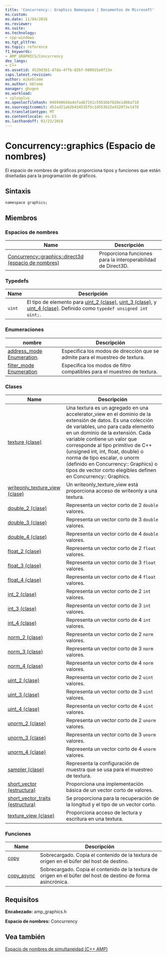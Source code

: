 ```yaml
---
title: 'Concurrency:: Graphics Namespace | Documentos de Microsoft'
ms.custom: 
ms.date: 11/04/2016
ms.reviewer: 
ms.suite: 
ms.technology:
- cpp-windows
ms.tgt_pltfrm: 
ms.topic: reference
f1_keywords:
- AMP_GRAPHICS/Concurrency
dev_langs:
- C++
ms.assetid: 4529d3b1-d7da-4ffb-82bf-080915e0f23e
caps.latest.revision: 
author: mikeblome
ms.author: mblome
manager: ghogen
ms.workload:
- cplusplus
ms.openlocfilehash: 0469406d4a4efa4b7241c5561bbfb20e1d08a710
ms.sourcegitcommit: d51ed21ab2b434535f5c1d553b22e432073e1478
ms.translationtype: MT
ms.contentlocale: es-ES
ms.lasthandoff: 02/23/2018
---
```

# <a name="concurrencygraphics-namespace"></a>Concurrency::graphics (Espacio de nombres)
El espacio de nombres de gráficos proporciona tipos y funciones que están diseñadas para la programación de gráficos.  
  
## <a name="syntax"></a>Sintaxis  
  
```  
namespace graphics;  
```  
  
## <a name="members"></a>Miembros  
  
### <a name="namespaces"></a>Espacios de nombres  
  
|Name|Descripción|  
|----------|-----------------|  
|[Concurrency::graphics::direct3d (espacio de nombres)](concurrency-graphics-direct3d-namespace.md)|Proporciona funciones para la interoperabilidad de Direct3D.|  
  
### <a name="typedefs"></a>Typedefs  
  
|Name|Descripción|  
|----------|-----------------|  
|`uint`|El tipo de elemento para [uint_2 (clase)](uint-2-class.md), [uint_3 (clase)](uint-3-class.md), y [uint_4 (clase)](uint-4-class.md). Definido como `typedef unsigned int uint;`.|  
  
### <a name="enumerations"></a>Enumeraciones  
  
|nombre|Descripción|  
|----------|-----------------|  
|[address_mode Enumeration](concurrency-graphics-namespace-enums.md#address_mode).|Especifica los modos de dirección que se admite para el muestreo de textura.|  
|[filter_mode Enumeration](concurrency-graphics-namespace-enums.md#filter_mode)|Especifica los modos de filtro compatibles para el muestreo de textura.|  
  
### <a name="classes"></a>Clases  
  
|Name|Descripción|  
|----------|-----------------|  
|[texture (clase)](texture-class.md)|Una textura es un agregado en una accelerator_view en el dominio de la extensión de datos. Es una colección de variables, uno para cada elemento en un dominio de la extensión. Cada variable contiene un valor que corresponde al tipo primitivo de C++ (unsigned int, int, float, double) o norma de tipo escalar, o unorm (definido en Concurrency:: Graphics) o tipos de vector corto elegibles definen en Concurrency:: Graphics.|  
|[writeonly_texture_view (clase)](writeonly-texture-view-class.md)|Un writeonly_texture_view está proporciona acceso de writeonly a una textura.|  
|[double_2 (clase)](double-2-class.md)|Representa un vector corto de 2 `double` valores.|  
|[double_3 (clase)](double-3-class.md)|Representa un vector corto de 3 `double` valores.|  
|[double_4 (clase)](double-4-class.md)|Representa un vector corto de 4 `double` valores.|  
|[float_2 (clase)](float-2-class.md)|Representa un vector corto de 2 `float` valores.|  
|[float_3 (clase)](float-3-class.md)|Representa un vector corto de 3 `float` valores.|  
|[float_4 (clase)](float-4-class.md)|Representa un vector corto de 4 `float` valores.|  
|[int_2 (clase)](int-2-class.md)|Representa un vector corto de 2 `int` valores.|  
|[int_3 (clase)](int-3-class.md)|Representa un vector corto de 3 `int` valores.|  
|[int_4 (clase)](int-4-class.md)|Representa un vector corto de 4 `int` valores.|  
|[norm_2 (clase)](norm-2-class.md)|Representa un vector corto de 2 `norm` valores.|  
|[norm_3 (clase)](norm-3-class.md)|Representa un vector corto de 3 `norm` valores.|  
|[norm_4 (clase)](norm-4-class.md)|Representa un vector corto de 4 `norm` valores.|  
|[uint_2 (clase)](uint-2-class.md)|Representa un vector corto de 2 `uint` valores.|  
|[uint_3 (clase)](uint-3-class.md)|Representa un vector corto de 3 `uint` valores.|  
|[uint_4 (clase)](uint-4-class.md)|Representa un vector corto de 4 `uint` valores.|  
|[unorm_2 (clase)](unorm-2-class.md)|Representa un vector corto de 2 `unorm` valores.|  
|[unorm_3 (clase)](unorm-3-class.md)|Representa un vector corto de 3 `unorm` valores.|  
|[unorm_4 (clase)](unorm-4-class.md)|Representa un vector corto de 4 `unorm` valores.|  
|[sampler (clase)](sampler-class.md)|Representa la configuración de muestra que se usa para el muestreo de textura.|  
|[short_vector (estructura)](short-vector-structure.md)|Proporciona una implementación básica de un vector corto de valores.|  
|[short_vector_traits (estructura)](short-vector-traits-structure.md)|Se proporciona para la recuperación de la longitud y el tipo de un vector corto.|  
|[texture_view (clase)](texture-view-class.md)|Proporciona acceso de lectura y escritura en una textura.|  
  
### <a name="functions"></a>Funciones  
  
|Name|Descripción|  
|----------|-----------------|  
|[copy](concurrency-graphics-namespace-functions.md#copy)|Sobrecargado. Copia el contenido de la textura de origen en el búfer del host de destino.|  
|[copy_async](concurrency-graphics-namespace-functions.md#copy_async)|Sobrecargado. Copia el contenido de la textura de origen en el búfer del host de destino de forma asincrónica.|  
  
## <a name="requirements"></a>Requisitos  
 **Encabezado:** amp_graphics.h  
  
 **Espacio de nombres:** Concurrency  
  
## <a name="see-also"></a>Vea también  
 [Espacio de nombres de simultaneidad (C++ AMP)](concurrency-namespace-cpp-amp.md)
